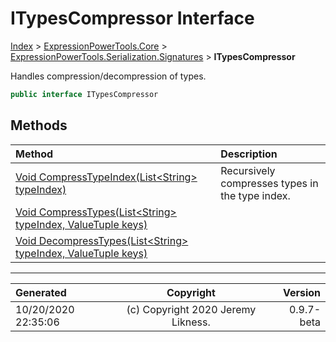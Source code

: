 ﻿# ITypesCompressor Interface

[Index](../index.md) > [ExpressionPowerTools.Core](ExpressionPowerTools.Core.a.md) > [ExpressionPowerTools.Serialization.Signatures](ExpressionPowerTools.Serialization.Signatures.n.md) > **ITypesCompressor**

Handles compression/decompression of types.

```csharp
public interface ITypesCompressor
```

## Methods

| Method | Description |
| :-- | :-- |
| [Void CompressTypeIndex(List&lt;String> typeIndex)](ExpressionPowerTools.Serialization.Signatures.ITypesCompressor.CompressTypeIndex.m.md) | Recursively compresses types in the type index. |
| [Void CompressTypes(List&lt;String> typeIndex, ValueTuple keys)](ExpressionPowerTools.Serialization.Signatures.ITypesCompressor.CompressTypes.m.md) |  |
| [Void DecompressTypes(List&lt;String> typeIndex, ValueTuple keys)](ExpressionPowerTools.Serialization.Signatures.ITypesCompressor.DecompressTypes.m.md) |  |

---

| Generated | Copyright | Version |
| :-- | :-: | --: |
| 10/20/2020 22:35:06 | (c) Copyright 2020 Jeremy Likness. | 0.9.7-beta |
